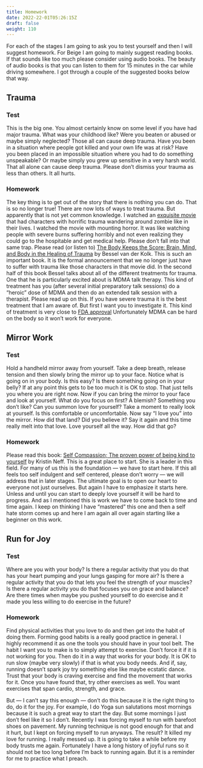 ```yaml
---
title: Homework
date: 2022-22-01T05:26:15Z
draft: false
weight: 110
---
```

For each of the stages I am going to ask you to test yourself and then I will suggest homework. For Beige I am going to mainly suggest reading books. If that sounds like too much please consider using audio books. The beauty of audio books is that you can listen to them for 15 minutes in the car while driving somewhere. I got through a couple of the suggested books below that way.

## Trauma
### Test
This is the big one. You almost certainly know on some level if you have had major trauma. What was your childhood like? Were you beaten or abused or maybe simply neglected? Those all can cause deep trauma. Have you been in a situation where people got killed and your own life was at risk? Have you been placed in an impossible situation where you had to do something unspeakable? Or maybe simply you grew up sensitive in a very harsh world. That all alone can cause deep trauma. Please don’t dismiss your trauma as less than others. It all hurts.
### Homework
The key thing is to get out of the story that there is nothing you can do. That is so no longer true! There are now lots of ways to treat trauma. But apparently that is not yet common knowledge. I watched an [exquisite movie][1] that had characters with horrific trauma wandering around zombie like in their lives. I watched the movie with mounting horror. It was like watching people with severe burns suffering horribly and not even realizing they could go to the hospitable and get medical help. Please don’t fall into that same trap.
Please read (or listen to) [The Body Keeps the Score: Brain, Mind, and Body in the Healing of Trauma][2] by  Bessel van der Kolk. This is such an important book. It is the formal announcement that we no longer just have to suffer with trauma like those characters in that movie did. In the second half of this book Bessel talks about all of the different treatments for trauma. One that he is particularly excited about is MDMA talk therapy. This kind of treatment has you (after several initial preparatory talk sessions) do a “heroic” dose of MDMA and then do an extended talk session with a therapist. Please read up on this. If you have severe trauma it is the best treatment that I am aware of. But first I want you to investigate it. This kind of treatment is very close to [FDA approval][3] Unfortunately MDMA can be hard on the body so it won’t work for everyone.

## Mirror Work
### Test
Hold a handheld mirror away from yourself. Take a deep breath, release tension and then slowly bring the mirror up to your face. Notice what is going on in your body. Is this easy? Is there something going on in your belly? If at any point this gets to be too much it is OK to stop. That just tells you where you are right now. Now if you can bring the mirror to your face and look at yourself. What do you focus on first? A blemish? Something you don’t like? Can you summon love for yourself? Take a moment to really look at yourself. Is this comfortable or uncomfortable. Now say “I love you” into the mirror. How did that land? Did you believe it? Say it again and this time really melt into that love. Love yourself all the way. How did that go?
### Homework
Please read this book: [Self Compassion; The proven power of being kind to yourself][4] by Kristin Neff. This is a great place to start. She is a leader in this field.  For many of us this is the foundation — we have to start here. If this all feels too self indulgent and self centered, please don’t worry — we will address that in later stages. The ultimate goal is to open our heart to everyone not just ourselves. But again I have to emphasize it starts here. Unless and until you can start to deeply love yourself it will be hard to progress. And as I mentioned this is work we have to come back to time and time again. I keep on thinking I have “mastered” this one and then a self hate storm comes up and here I am again all over again starting like a beginner on this work.

## Run for Joy
### Test
Where are you with your body? Is there a regular activity that you do that has your heart pumping and your lungs gasping for more air? Is there a regular activity that you do that lets you feel the strength of your muscles? Is there a regular activity you do that focuses you on grace and balance?
Are there times when maybe you pushed yourself to do exercise and it made you less willing to do exercise in the future?
### Homework
Find physical activities that you love to do and then get into the habit of doing them. Forming good habits is a really good practice in general. I highly recommend it as one the tools you should have in your tool belt. The habit I want you to make is to simply attempt to exercise. Don’t force it if it is not working for you. Then do it in a way that works for your body. It is OK to run slow (maybe very slowly) if that is what you body needs. And if, say, running doesn’t spark joy try something else like maybe ecstatic dance. Trust that your body is craving exercise and find the movement that works for it. Once you have found that, try other exercises as well. You want exercises that span cardio, strength, and grace. 

But — I can’t say this enough — don’t do this because it is the right thing to do, do it for the joy. For example, I do Yoga sun salutations most mornings because it is such a great way to start the day. But some mornings I just don’t feel like it so I don’t.  Recently I was forcing myself to run with barefoot shoes on pavement. My running technique is not good enough for that and it hurt, but I kept on forcing myself to run anyways. The result? It killed my love for running. I really messed up. It is going to take a while before my body trusts me again. Fortunately I have a long history of joyful runs so it should not be too long before I’m back to running again. But it is a reminder for me to practice what I preach.

[1]:	https://en.wikipedia.org/wiki/Manchester_by_the_Sea_(film)
[2]:	https://en.wikipedia.org/wiki/The_Body_Keeps_the_Score
[3]:	https://www.scientificamerican.com/article/a-psychedelic-may-soon-go-to-the-fda-for-approval-to-treat-trauma/
[4]:	https://self-compassion.org/self-compassion-kristin-neff/